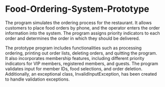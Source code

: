 # Food-Ordering-System-Prototype

The program simulates the ordering process for the restaurant. It allows customers to place food orders by phone, and the operator enters the order information into the system. The program assigns priority indicators to each order and determines the order in which they should be delivered.

The prototype program includes functionalities such as processing ordering, printing out order lists, deleting orders, and quitting the program. It also incorporates membership features, including different priority indicators for VIP members, registered members, and guests. The program validates input for member IDs, food selections, and order deletion. Additionally, an exceptional class, InvalidInputException, has been created to handle validation exceptions.
